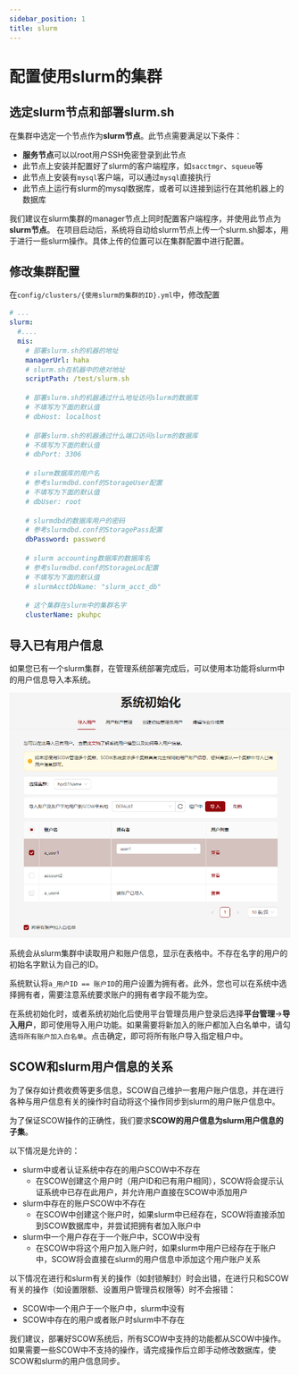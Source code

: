 ```yaml
---
sidebar_position: 1
title: slurm
---
```


# 配置使用slurm的集群

## 选定slurm节点和部署slurm.sh

在集群中选定一个节点作为**slurm节点**。此节点需要满足以下条件：

- **服务节点**可以以root用户SSH免密登录到此节点
- 此节点上安装并配置好了slurm的客户端程序，如`sacctmgr`、`squeue`等
- 此节点上安装有`mysql`客户端，可以通过`mysql`直接执行
- 此节点上运行有slurm的mysql数据库，或者可以连接到运行在其他机器上的数据库

我们建议在slurm集群的manager节点上同时配置客户端程序，并使用此节点为**slurm节点**。
在项目启动后，系统将自动给slurm节点上传一个slurm.sh脚本，用于进行一些slurm操作。具体上传的位置可以在集群配置中进行配置。

## 修改集群配置

在`config/clusters/{使用slurm的集群的ID}.yml`中，修改配置

```yaml title="config/clusters/{使用slurm的集群的集群ID}.yml"
# ...
slurm:
  #....
  mis:
    # 部署slurm.sh的机器的地址
    managerUrl: haha
    # slurm.sh在机器中的绝对地址
    scriptPath: /test/slurm.sh

    # 部署slurm.sh的机器通过什么地址访问slurm的数据库
    # 不填写为下面的默认值
    # dbHost: localhost

    # 部署slurm.sh的机器通过什么端口访问slurm的数据库
    # 不填写为下面的默认值
    # dbPort: 3306

    # slurm数据库的用户名
    # 参考slurmdbd.conf的StorageUser配置
    # 不填写为下面的默认值
    # dbUser: root

    # slurmdbd的数据库用户的密码
    # 参考slurmdbd.conf的StoragePass配置
    dbPassword: password

    # slurm accounting数据库的数据库名
    # 参考slurmdbd.conf的StorageLoc配置
    # 不填写为下面的默认值
    # slurmAcctDbName: "slurm_acct_db"

    # 这个集群在slurm中的集群名字
    clusterName: pkuhpc
```

## 导入已有用户信息

如果您已有一个slurm集群，在管理系统部署完成后，可以使用本功能将slurm中的用户信息导入本系统。

![导入已有用户信息](../init/import-users.png)

系统会从slurm集群中读取用户和账户信息，显示在表格中。不存在名字的用户的初始名字默认为自己的ID。

系统默认将`a_用户ID == 账户ID`的用户设置为拥有者。此外，您也可以在系统中选择拥有者，需要注意系统要求账户的拥有者字段不能为空。

在系统初始化时，或者系统初始化后使用平台管理员用户登录后选择**平台管理**->**导入用户**，即可使用导入用户功能。如果需要将新加入的账户都加入白名单中，请勾选`将所有账户加入白名单`。点击确定，即可将所有账户导入指定租户中。

## SCOW和slurm用户信息的关系

为了保存如计费收费等更多信息，SCOW自己维护一套用户账户信息，并在进行各种与用户信息有关的操作时自动将这个操作同步到slurm的用户账户信息中。

为了保证SCOW操作的正确性，我们要求**SCOW的用户信息为slurm用户信息的子集**。

以下情况是允许的：

- slurm中或者认证系统中存在的用户SCOW中不存在
    - 在SCOW创建这个用户时（用户ID和已有用户相同），SCOW将会提示认证系统中已存在此用户，并允许用户直接在SCOW中添加用户
- slurm中存在的账户SCOW中不存在
    - 在SCOW中创建这个账户时，如果slurm中已经存在，SCOW将直接添加到SCOW数据库中，并尝试把拥有者加入账户中
- slurm中一个用户存在于一个账户中，SCOW中没有
    - 在SCOW中将这个用户加入账户时，如果slurm中用户已经存在于账户中，SCOW将会直接在slurm的用户信息中添加这个用户账户关系

以下情况在进行和slurm有关的操作（如封锁解封）时会出错，在进行只和SCOW有关的操作（如设置限额、设置用户管理员权限等）时不会报错：

- SCOW中一个用户于一个账户中，slurm中没有
- SCOW中存在的用户或者账户时slurm中不存在

我们建议，部署好SCOW系统后，所有SCOW中支持的功能都从SCOW中操作。如果需要一些SCOW中不支持的操作，请完成操作后立即手动修改数据库，使SCOW和slurm的用户信息同步。